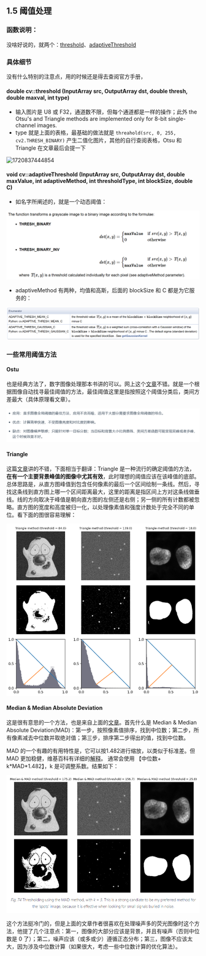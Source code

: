 ## 1.5 阈值处理

### 函数说明：

没啥好说的，就两个：[threshold](https://docs.opencv.org/4.x/d7/d1b/group__imgproc__misc.html#gae8a4a146d1ca78c626a53577199e9c57)、[adaptiveThreshold](https://docs.opencv.org/4.x/d7/d1b/group__imgproc__misc.html#ga72b913f352e4a1b1b397736707afcde3)

### 具体细节

没有什么特别的注意点，用的时候还是得去查阅官方手册，

#### double cv::threshold (InputArray src, OutputArray dst, double thresh, double maxval, int type)

- 输入图片是 U8 或 F32，通道数不限，但每个通道都是一样的操作；此外 the Otsu's and Triangle methods are implemented only for 8-bit single-channel images.
- type 就是上面的表格，最基础的做法就是 `threahold(src, 0, 255, cv2.THRESH_BINARY)` 产生二值化图片，其他的自行查阅表格，Otsu 和 Triangle 在文章最后会提一下

![1720837444854](https://file+.vscode-resource.vscode-cdn.net/d%3A/LearnOpenCV/docs/image/1.5/1720837444854.png)

#### void cv::adaptiveThreshold	(InputArray src, OutputArray dst, double maxValue, int adaptiveMethod, int thresholdType, int blockSize, double C)

- 如名字所阐述的，就是一个动态阈值：

![1720837598672](image/1.5/1720837598672.png)

- adaptiveMethod 有两种，均值和高斯，后面的 blockSize 和 C 都是为它服务的：

![1720837670545](image/1.5/1720837670545.png)

### 一些常用阈值方法

#### Ostu

也是经典方法了，数字图像处理那本书讲的可以。网上这个[文章](https://www.zywvvd.com/notes/study/image-processing/otsu-thre/otsu-thre/)不错。就是一个根据图像自动找寻最佳阈值的方法，最佳阈值这里是指按照这个阈值分类后，类间方差最大（具体原理看文章）。

![1720838372109](image/1.5/1720838372109.png)

#### Triangle

这篇[文章](https://bioimagebook.github.io/chapters/2-processing/3-thresholding/thresholding.html#triangle-method)讲的不错，下面相当于翻译：Triangle 是一种流行的确定阈值的方法，**在有一个主要背景峰值的图像中尤其有效**，此时理想的阈值应该在该峰值的底部。总体思路是，从直方图峰值到包含任何像素的最后一个区间绘制一条线。然后，寻找这条线到直方图上哪一个区间距离最大，这里的距离是指区间上方对这条线做垂线。线的方向取决于峰值是朝向直方图的左侧还是右侧；另一侧的所有计数都被忽略。直方图的宽度和高度被归一化，以处理像素值和强度计数处于完全不同的单位。看下面的图很容易理解：

![1720839033958](image/1.5/1720839033958.png)

#### Median & Median Absolute Deviation

这是很有意思的一个方法，也是来自上面的[文章](https://bioimagebook.github.io/chapters/2-processing/3-thresholding/thresholding.html#median-median-absolute-deviation)。首先什么是 Median & Median Absolute Deviation(MAD)：第一步，按照像素值排序，找到中位数；第二步，所有像素减去中位数并取绝对值；第三步，排序第二步得出的值，找到中位数。

MAD 的一个有趣的有用特性是，它可以按1.482进行缩放，以类似于标准差。但 MAD 更加稳健，维基百科有详细的[解释](https://en.wikipedia.org/wiki/Median_absolute_deviation)。 通常会使用 【中位数+ k\*MAD\*1.482】，k 是可调整系数。结果如下：

![1720839856258](image/1.5/1720839856258.png)

这个方法挺冷门的，但是上面的文章作者很喜欢在处理噪声多的荧光图像时这个方法，他提了几个注意点：第一，图像的大部分应该是背景，并且有噪声（否则中位数是 0 了）；第二，噪声应该（或多或少）遵循正态分布；第三，图像不应该太大，因为涉及中位数计算（如果很大，考虑一些中位数计算的优化算法）。
